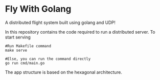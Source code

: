 # Fly With Golang

A distributed flight system built using golang and UDP!

In this repository contains the code required to run a distributed server. To start serving

```
#Run Makefile command
make serve

#Else, you can run the command directly
go run cmd/main.go
```

The app structure is based on the hexagonal architecture.
